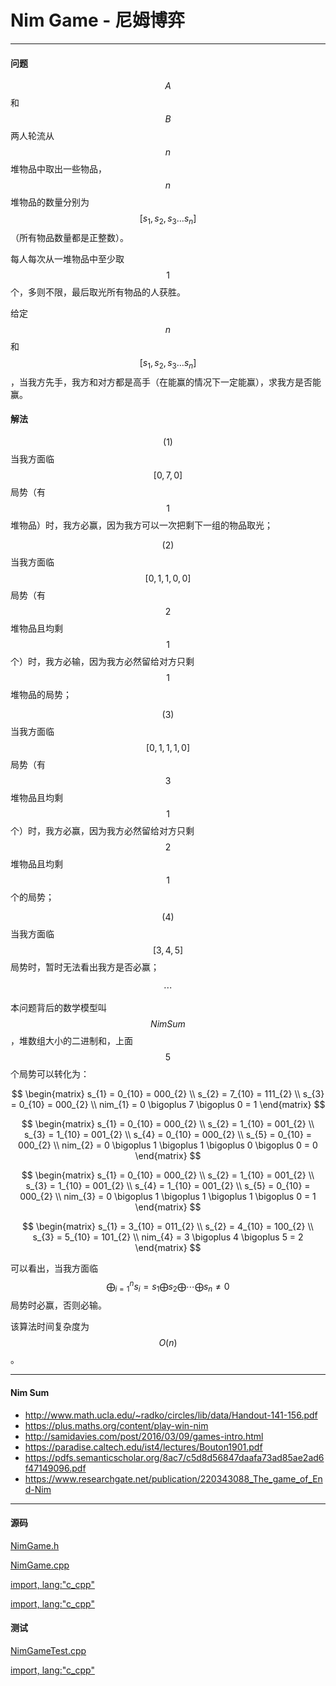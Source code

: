 <script type="text/javascript" src="https://cdnjs.cloudflare.com/ajax/libs/mathjax/2.7.1/MathJax.js?config=TeX-AMS-MML_HTMLorMML"/></script>
<script> gitbook.events.bind("page.change", function() { MathJax.Hub.Queue(["Typeset",MathJax.Hub]); } </script>

# Nim Game - 尼姆博弈

--------

#### 问题

$$ A $$和$$ B $$两人轮流从$$ n $$堆物品中取出一些物品，$$ n $$堆物品的数量分别为$$ [ s_{1}, s_{2}, s_{3} \dots s_{n} ] $$（所有物品数量都是正整数）。

每人每次从一堆物品中至少取$$ 1 $$个，多则不限，最后取光所有物品的人获胜。

给定$$ n $$和$$ [ s_{1}, s_{2}, s_{3} \dots s_{n} ] $$，当我方先手，我方和对方都是高手（在能赢的情况下一定能赢），求我方是否能赢。

#### 解法

$$ (1) $$ 当我方面临$$ [0, 7, 0] $$局势（有$$ 1 $$堆物品）时，我方必赢，因为我方可以一次把剩下一组的物品取光；

$$ (2) $$ 当我方面临$$ [0, 1, 1, 0, 0] $$局势（有$$ 2 $$堆物品且均剩$$ 1 $$个）时，我方必输，因为我方必然留给对方只剩$$ 1 $$堆物品的局势；

$$ (3) $$ 当我方面临$$ [0, 1, 1, 1, 0] $$局势（有$$ 3 $$堆物品且均剩$$ 1 $$个）时，我方必赢，因为我方必然留给对方只剩$$ 2 $$堆物品且均剩$$ 1 $$个的局势；

$$ (4) $$ 当我方面临$$ [3, 4, 5] $$局势时，暂时无法看出我方是否必赢；

$$
\cdots
$$

本问题背后的数学模型叫$$ Nim Sum $$，堆数组大小的二进制和，上面$$ 5 $$个局势可以转化为：

$$
\begin{matrix}
s_{1} = 0_{10} = 000_{2}    \\
s_{2} = 7_{10} = 111_{2}    \\
s_{3} = 0_{10} = 000_{2}    \\
nim_{1} = 0 \bigoplus 7 \bigoplus 0 = 1
\end{matrix}
$$

$$
\begin{matrix}
s_{1} = 0_{10} = 000_{2}    \\
s_{2} = 1_{10} = 001_{2}    \\
s_{3} = 1_{10} = 001_{2}    \\
s_{4} = 0_{10} = 000_{2}    \\
s_{5} = 0_{10} = 000_{2}    \\
nim_{2} = 0 \bigoplus 1 \bigoplus 1 \bigoplus 0 \bigoplus 0 = 0
\end{matrix}
$$

$$
\begin{matrix}
s_{1} = 0_{10} = 000_{2}    \\
s_{2} = 1_{10} = 001_{2}    \\
s_{3} = 1_{10} = 001_{2}    \\
s_{4} = 1_{10} = 001_{2}    \\
s_{5} = 0_{10} = 000_{2}    \\
nim_{3} = 0 \bigoplus 1 \bigoplus 1 \bigoplus 1 \bigoplus 0 = 1
\end{matrix}
$$

$$
\begin{matrix}
s_{1} = 3_{10} = 011_{2}    \\
s_{2} = 4_{10} = 100_{2}    \\
s_{3} = 5_{10} = 101_{2}    \\
nim_{4} = 3 \bigoplus 4 \bigoplus 5 = 2
\end{matrix}
$$

可以看出，当我方面临$$ \bigoplus_{i=1}^{n} s_{i} = s_{1} \bigoplus s_{2} \bigoplus \cdots \bigoplus s_{n} \ne 0 $$局势时必赢，否则必输。

该算法时间复杂度为$$ O(n) $$。

--------

#### Nim Sum

* http://www.math.ucla.edu/~radko/circles/lib/data/Handout-141-156.pdf
* https://plus.maths.org/content/play-win-nim
* http://samidavies.com/post/2016/03/09/games-intro.html
* https://paradise.caltech.edu/ist4/lectures/Bouton1901.pdf
* https://pdfs.semanticscholar.org/8ac7/c5d8d56847daafa73ad85ae2ad6f47149096.pdf
* https://www.researchgate.net/publication/220343088_The_game_of_End-Nim

--------

#### 源码

[NimGame.h](https://github.com/linrongbin16/Way-to-Algorithm/blob/master/src/GameTheory/NimGame.h)

[NimGame.cpp](https://github.com/linrongbin16/Way-to-Algorithm/blob/master/src/GameTheory/NimGame.cpp)

[import, lang:"c_cpp"](../../../src/GameTheory/NimGame.h)

[import, lang:"c_cpp"](../../../src/GameTheory/NimGame.cpp)

#### 测试

[NimGameTest.cpp](https://github.com/linrongbin16/Way-to-Algorithm/blob/master/src/GameTheory/NimGameTest.cpp)

[import, lang:"c_cpp"](../../../src/GameTheory/NimGameTest.cpp)

